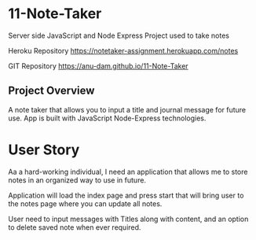  
# 11-Note-Taker
Server side JavaScript and Node Express Project used to take notes

Heroku Repository  https://notetaker-assignment.herokuapp.com/notes

GIT Repository  https://anu-dam.github.io/11-Note-Taker


## Project Overview

A note taker that allows you to input a title and journal message for future use. App is built with JavaScript Node-Express technologies.

# User Story

Aa a hard-working individual, I need an application that allows me to store notes in an organized way to use in future.

Application will load the index page and press start that will bring user to the notes page where you can update all notes.

User need to input messages with Titles along with content, and an option to delete saved note when ever required.


